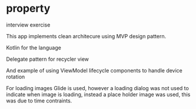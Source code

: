 # property
interview exercise

This app implements clean architecure using MVP design pattern.

Kotlin for the language

Delegate pattern for recycler view

And example of using ViewModel lifecycle components to handle device rotation

For loading images Glide is used, however a loading dialog was not used to indicate when 
image is loading, instead a place holder image was used, this was due to time contraints.


